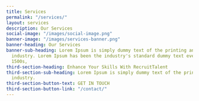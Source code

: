 ```yaml
---
title: Services
permalink: "/services/"
layout: services
description: Our Services
social-image: "/images/social-image.png"
banner-image: "/images/services-banner.png"
banner-heading: Our Services
banner-sub-heading: Lorem Ipsum is simply dummy text of the printing and typesetting
  industry. Lorem Ipsum has been the industry's standard dummy text ever since the
  1500s,
third-section-heading: Enhance Your Skills With RecruitTalent
third-section-sub-heading: Lorem Ipsum is simply dummy text of the printing and typesetting
  industry.
third-section-button-text: GET IN TOUCH
third-section-button-link: "/contact/"
---
```


